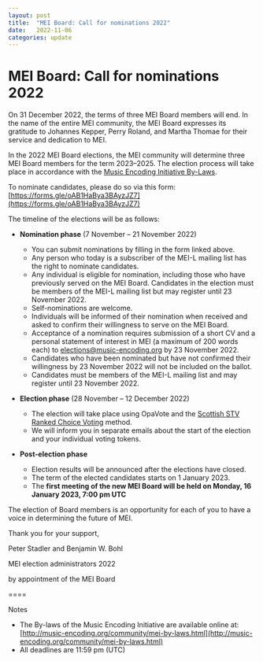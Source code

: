 ```yaml
---
layout: post
title:  "MEI Board: Call for nominations 2022"
date:   2022-11-06
categories: update
---
```

# MEI Board: Call for nominations 2022

On 31 December 2022, the terms of three MEI Board members will end. In the name of the entire MEI community, the MEI Board expresses its gratitude to Johannes Kepper, Perry Roland, and Martha Thomae for their service and dedication to MEI.

In the 2022 MEI Board elections, the MEI community will determine three MEI Board members for the term 2023–2025. The election process will take place in accordance with the [Music Encoding Initiative By-Laws](http://music-encoding.org/community/mei-by-laws.html).

To nominate candidates, please do so via this form:
[https://forms.gle/oAB1HaBya3BAyzJZ7](https://forms.gle/oAB1HaBya3BAyzJZ7)

The timeline of the elections will be as follows:

- **Nomination phase** (7 November – 21 November 2022)
  - You can submit nominations by filling in the form linked above.
  - Any person who today is a subscriber of the MEI-L mailing list has the right to nominate candidates.
  - Any individual is eligible for nomination, including those who have previously served on the MEI Board. Candidates in the election must be members of the MEI-L mailing list but may register until 23 November 2022.
  - Self-nominations are welcome.
  - Individuals will be informed of their nomination when received and asked to confirm their willingness to serve on the MEI Board.
  - Acceptance of a nomination requires submission of a short CV and a personal statement of interest in MEI (a maximum of 200 words each) to elections@music-encoding.org by 23 November 2022.
  - Candidates who have been nominated but have not confirmed their willingness by 23 November 2022 will not be included on the ballot.
  - Candidates must be members of the MEI-L mailing list and may register until 23 November 2022.

- **Election phase** (28 November – 12 December 2022)
  - The election will take place using OpaVote and the [Scottish STV Ranked Choice Voting](https://www.opavote.com/methods/single-transferable-vote#scottish-stv) method.
  - We will inform you in separate emails about the start of the election and your individual voting tokens.

- **Post-election phase**
  - Election results will be announced after the elections have closed.
  - The term of the elected candidates starts on 1 January 2023.
  - The **first meeting of the new MEI Board will be held on
Monday, 16 January 2023, 7:00 pm UTC**

The election of Board members is an opportunity for each of you to have a voice in determining the future of MEI.

Thank you for your support,

Peter Stadler and Benjamin W. Bohl

MEI election administrators 2022

by appointment of the MEI Board

====

Notes

* The By-laws of the Music Encoding Initiative are available online at: [http://music-encoding.org/community/mei-by-laws.html](http://music-encoding.org/community/mei-by-laws.html)
*  All deadlines are 11:59 pm (UTC)

